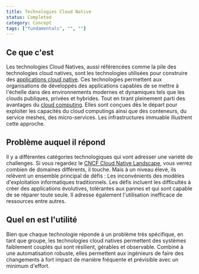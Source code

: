 ```yaml
---
title: Technologies Cloud Native
status: Completed
category: Concept
tags: ["fundamentals", "", ""]
---
```


## Ce que c'est

Les technologies Cloud Natives, aussi référencées comme la pile des technologies cloud natives, sont les technologies
utilisées pour construire des [applications cloud native](/cloud-native-apps/).
Ces technologies permettent aux organisations de développés des applications capables de se mettre à l'échelle dans des environnements
modernes et dynamiques tels que les clouds publiques, privées et hybrides.
Tout en tirant pleinement parti des avantages du [cloud computing](/cloud-computing/).
Elles sont conçues dès le départ pour exploiter les capacités du cloud computings ainsi que des conteneurs, du service meshes, des micro-services. Les infrastructures immuable illustrent cette approche.

## Problème auquel il répond

Il y a différentes catégories technologiques qui vont adresser une variété de challenges.
Si vous regardez le [CNCF Cloud Native Landscape](https://landscape.cncf.io/), vous verrez combien
de domaines différents, il touche.
Mais à un niveau élevé, ils relèvent un ensemble principal de défis :
Les inconvénients des modèles d'exploitation informatiques traditionnels.
Les défis incluent les difficultés à créer des applications évolutives, tolérantes aux pannes et qui sont
capable de se réparer toute seule. Il adresse également l'utilisation inefficace de ressources entre autres.

## Quel en est l'utilité

Bien que chaque technologie réponde à un problème très spécifique,
en tant que groupe, les technologies cloud natives permettent des systèmes faiblement couplés qui sont résilient, gérables et observable.
Combiné à une automatisation robuste, elles permettent aux ingénieurs de faire des changements à fort impact de manière fréquente et prévisible avec un minimum d'effort.